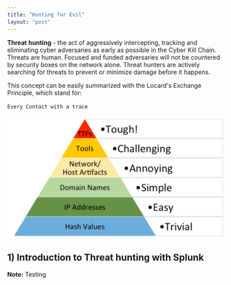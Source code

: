 ```yaml
---
title: "Hunting for Evil" 
layout: "post"
---
```


__Threat__ __hunting__ - the act of aggressively intercepting, tracking and eliminating cyber adversaries as early as possible in the Cyber Kill Chain.
Threats are human. Focused and funded adversaries will not be countered by security boxes on the network alone. Threat hunters are actively searching for threats to prevent or minimize damage before it happens.

This concept can be easily summarized with the Locard's Exchange Principle, which stand for: 

`Every Contact with a trace`






<p align="center">
  <img src="/assets/posts/2021-11-01-Hunting-for-Evil/pyramidofpain.jpg">
</p>



 
 






## 1) Introduction to Threat hunting with Splunk



__Note:__ Testing 